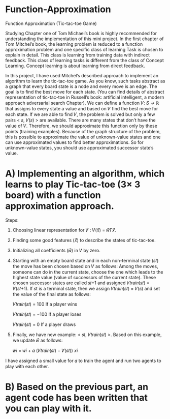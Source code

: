 # Function-Approximation
Function Approximation (Tic-tac-toe Game) 

Studying Chapter one of Tom Michael’s book is highly recommended for understanding the implementation of this mini project. In the first chapter of Tom Mitchel’s book, the learning problem is reduced to a function approximation problem and one specific class of learning Task is chosen to explain in detail. This class is learning from training data with indirect feedback. This class of learning tasks is different from the class of Concept Learning. Concept learning is about learning from direct feedback.

In this project, I have used Mitchel’s described approach to implement an algorithm to learn the tic-tac-toe game. As you know, such tasks abstract as a graph that every board state is a node and every move is an edge. The goal is to find the best move for each state. (You can find details of abstract representation of tic-tac-toe in Russell’s book: artificial intelligent, a modern approach adversarial search Chapter). 
We can define a function 𝑉: 𝑆 → ℝ that assigns to every state a value and based on 𝑉 find the best move for each state. If we are able to find 𝑉, the problem is solved but only a few pairs < 𝑠, 𝑉(𝑠) > are available. There are many states that don’t have the value of 𝑉. Therefore, we should approximate this function only by these points (training examples). Because of the graph structure of the problem, this is possible to approximate the value of unknown-value states and one can use approximated values to find better approximations. So for unknown-value states, you should use approximated successor state’s value.

# A) Implementing an algorithm, which learns to play Tic-tac-toe (3× 3 board) with a function approximation approach.

Steps:

1. Choosing linear representation for 𝑉̂ : 𝑉̂(𝑥⃗) = 𝑤⃗𝑇𝑥⃗.

2. Finding some good features (𝑥⃗) to describe the states of tic-tac-toe.

3. Initializing all coefficients (𝑤⃗) in 𝑉̂ by zero.

4. Starting with an empty board state and in each non-terminal state (𝑠𝑡) the move has been chosen based on 𝑉̂ as follows: Among the moves, someone can do in the current state, choose the one which leads to the highest state value (value of successors of the current state). These chosen successor states are called  𝑠𝑡+1 and assigned 𝑉𝑡𝑟𝑎𝑖𝑛(𝑠𝑡) = 𝑉̂(𝑠𝑡+1). If 𝑠t is a terminal state, then we assign 𝑉𝑡𝑟𝑎𝑖𝑛(𝑠𝑡) = 𝑉(𝑠) and set the value of the final state as follows:

    𝑉𝑡𝑟𝑎𝑖𝑛(𝑠𝑡) = 100 If a player wins
    
    𝑉𝑡𝑟𝑎𝑖𝑛(𝑠𝑡) = −100 If a player loses
    
    𝑉𝑡𝑟𝑎𝑖𝑛(𝑠𝑡) = 0 If a player draws
    
5. Finally, we have new example: < 𝑠𝑡, 𝑉𝑡𝑟𝑎𝑖𝑛(𝑠𝑡) >. Based on this example, we update 𝑤⃗ as follows:

    𝑤𝑖 = 𝑤𝑖 + 𝛼 (𝑉𝑡𝑟𝑎𝑖𝑛(𝑠𝑡) − 𝑉̂(𝑠𝑡)) 𝑥𝑖
    
I have assigned a small value for 𝛼 to train the agent and run two agents to play with each other.

# B) Based on the previous part, an agent code has been written that you can play with it.

